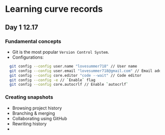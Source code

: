 # Learning curve records

## Day 1 12.17

### Fundamental concepts
- Git is the most popular `Version Control System`.
- Configurations:

```bash
  git config --config user.name "lovesummer718" // User name
  git config --config user.email "lovesummer718@gmail.com" // Email address
  git config --config core.editor "code --wait" // Code editor
  git config --config -e // `Enable` flag
  git config --config core.autocrlf // Enable `autocrlf`
```

### Creating snapshots


- Browsing project history
- Branching & merging
- Collaborating using GitHub
- Rewriting history
- 